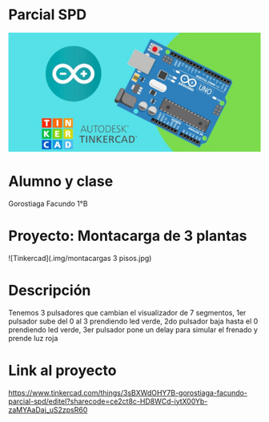 # Parcial SPD
![Tinkercad](./img/ArduinoTinkercad.jpg)

# Alumno y clase
Gorostiaga Facundo 1°B

# Proyecto: Montacarga de 3 plantas
![Tinkercad](.img/montacargas 3 pisos.jpg)

# Descripción
Tenemos 3 pulsadores que cambian el visualizador de 7 segmentos, 1er pulsador sube del 0 al 3 prendiendo led verde, 2do pulsador baja hasta el 0 prendiendo led verde, 3er pulsador pone un delay para simular el frenado y prende luz roja

# Link al proyecto
https://www.tinkercad.com/things/3sBXWdOHY7B-gorostiaga-facundo-parcial-spd/editel?sharecode=ce2ct8c-HD8WCd-iytX00Yb-zaMYAaDaj_uS2zpsR60

